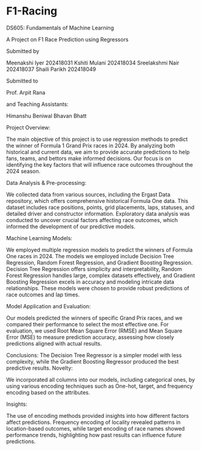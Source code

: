 # F1-Racing

DS605: Fundamentals of Machine Learning

A
Project on
F1 Race Prediction using Regressors

Submitted by

Meenakshi Iyer
202418031
Kshiti Mulani
202418034
Sreelakshmi Nair
202418037
Shaili Parikh
202418049

Submitted to

Prof. Arpit Rana

and
Teaching Assistants:

Himanshu Beniwal
Bhavan Bhatt
		













Project Overview:

The main objective of this project is to use regression methods to predict the winner of Formula 1 Grand Prix races in 2024. By analyzing both historical and current data, we aim to provide accurate predictions to help fans, teams, and bettors make informed decisions. Our focus is on identifying the key factors that will influence race outcomes throughout the 2024 season.


Data Analysis & Pre-processing:

We collected data from various sources, including the Ergast Data repository, which offers comprehensive historical Formula One data. This dataset includes race positions, points, grid placements, laps, statuses, and detailed driver and constructor information. Exploratory data analysis was conducted to uncover crucial factors affecting race outcomes, which informed the development of our predictive models.


Machine Learning Models:

We employed multiple regression models to predict the winners of Formula One races in 2024. The models we employed include Decision Tree Regression, Random Forest Regression, and Gradient Boosting Regression. Decision Tree Regression offers simplicity and interpretability, Random Forest Regression handles large, complex datasets effectively, and Gradient Boosting Regression excels in accuracy and modeling intricate data relationships. These models were chosen to provide robust predictions of race outcomes and lap times.


Model Application and Evaluation:

Our models predicted the winners of specific Grand Prix races, and we compared their performance to select the most effective one. For evaluation, we used Root Mean Square Error (RMSE) and Mean Square Error (MSE) to measure prediction accuracy, assessing how closely predictions aligned with actual results.


Conclusions:
The Decision Tree Regressor is a simpler model with less complexity, while the Gradient Boosting Regressor produced the best predictive results.
Novelty:

We incorporated all columns into our models, including categorical ones, by using various encoding techniques such as One-hot, target, and frequency encoding based on the attributes.

Insights:
 
The use of encoding methods provided insights into how different factors affect predictions. Frequency encoding of locality revealed patterns in location-based outcomes, while target encoding of race names showed performance trends, highlighting how past results can influence future predictions.
        
















